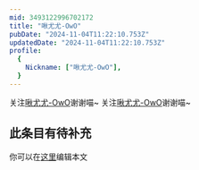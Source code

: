 ```yaml
---
mid: 3493122996702172
title: "啾尤尤-OwO"
pubDate: "2024-11-04T11:22:10.753Z"
updatedDate: "2024-11-04T11:22:10.753Z"
profile:
  {
    Nickname: ["啾尤尤-OwO"],
  }
---
```


关注[啾尤尤-OwO](https://space.bilibili.com/3493122996702172)谢谢喵~ 关注[啾尤尤-OwO](https://space.bilibili.com/3493122996702172)谢谢喵~

## 此条目有待补充
你可以在[这里](https://github.com/Yuhanawa/VTuber.ICU-Content/edit/master/v/啾尤尤-OwO/index.md)编辑本文
